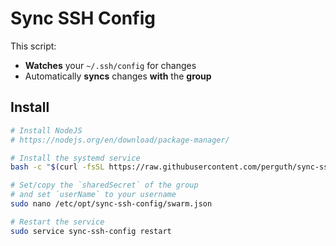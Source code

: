 # Sync SSH Config

This script:

- **Watches** your `~/.ssh/config` for changes
- Automatically **syncs** changes **with** the **group**

## Install

```bash
# Install NodeJS
# https://nodejs.org/en/download/package-manager/

# Install the systemd service
bash -c "$(curl -fsSL https://raw.githubusercontent.com/perguth/sync-ssh-config/main/setup.sh)"

# Set/copy the `sharedSecret` of the group
# and set `userName` to your username
sudo nano /etc/opt/sync-ssh-config/swarm.json

# Restart the service
sudo service sync-ssh-config restart
```
